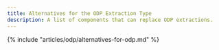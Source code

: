 ```yaml
---
title: Alternatives for the ODP Extraction Type
description: A list of components that can replace ODP extractions.
---
```


{% include "articles/odp/alternatives-for-odp.md" %}